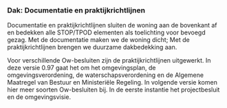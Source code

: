 ### Dak: Documentatie en praktijkrichtlijnen

Documentatie en praktijkrichtlijnen sluiten de woning aan de bovenkant af en
bedekken alle STOP/TPOD elementen als toelichting voor bevoegd gezag. Met de
documentatie maken we de woning dicht; Met de praktijkrichtlijnen brengen we
duurzame dakbedekking aan.

Voor verschillende Ow-besluiten zijn de praktijkrichtlijnen uitgewerkt. In deze
versie 0.97 gaat het om het omgevingsplan, de omgevingsverordening, de
waterschapsverordening en de Algemene Maatregel van Bestuur en Ministeriële
Regeling. In volgende versie komen hier meer soorten Ow-besluiten bij. In de
eerste instantie het projectbesluit en de omgevingsvisie.
